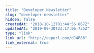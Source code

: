 ```yaml
---
title: "Developer Newsletter"
slug: "developer-newsletter"
hidden: false
createdAt: "2018-10-12T01:44:56.867Z"
updatedAt: "2019-09-30T23:17:06.735Z"
type: "link"
link_url: "http://eepurl.com/dJ4P86"
link_external: true
---
```

